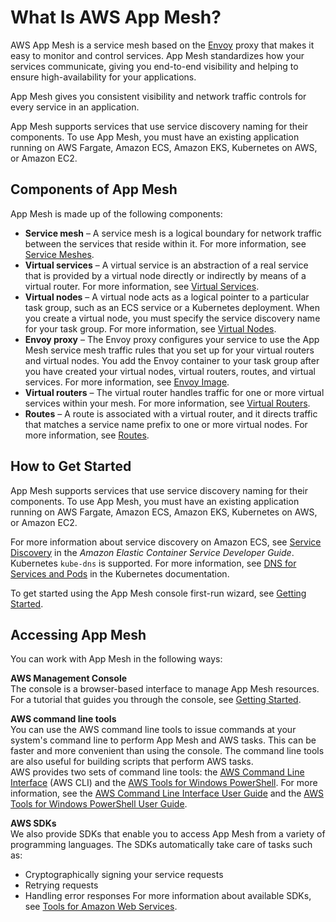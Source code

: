 # What Is AWS App Mesh?<a name="what-is-app-mesh"></a>

AWS App Mesh is a service mesh based on the [Envoy](https://www.envoyproxy.io/) proxy that makes it easy to monitor and control services\. App Mesh standardizes how your services communicate, giving you end\-to\-end visibility and helping to ensure high\-availability for your applications\.

App Mesh gives you consistent visibility and network traffic controls for every service in an application\. 

App Mesh supports services that use service discovery naming for their components\. To use App Mesh, you must have an existing application running on AWS Fargate, Amazon ECS, Amazon EKS, Kubernetes on AWS, or Amazon EC2\.

## Components of App Mesh<a name="app_mesh_components"></a>

App Mesh is made up of the following components:
+ **Service mesh** – A service mesh is a logical boundary for network traffic between the services that reside within it\. For more information, see [Service Meshes](meshes.md)\.
+ **Virtual services** – A virtual service is an abstraction of a real service that is provided by a virtual node directly or indirectly by means of a virtual router\. For more information, see [Virtual Services](virtual_services.md)\.
+ **Virtual nodes** – A virtual node acts as a logical pointer to a particular task group, such as an ECS service or a Kubernetes deployment\. When you create a virtual node, you must specify the service discovery name for your task group\. For more information, see [Virtual Nodes](virtual_nodes.md)\.
+ **Envoy proxy** – The Envoy proxy configures your service to use the App Mesh service mesh traffic rules that you set up for your virtual routers and virtual nodes\. You add the Envoy container to your task group after you have created your virtual nodes, virtual routers, routes, and virtual services\. For more information, see [Envoy Image](envoy.md)\.
+ **Virtual routers** – The virtual router handles traffic for one or more virtual services within your mesh\. For more information, see [Virtual Routers](virtual_routers.md)\.
+ **Routes** – A route is associated with a virtual router, and it directs traffic that matches a service name prefix to one or more virtual nodes\. For more information, see [Routes](routes.md)\.

## How to Get Started<a name="how_to_get_started"></a>

App Mesh supports services that use service discovery naming for their components\. To use App Mesh, you must have an existing application running on AWS Fargate, Amazon ECS, Amazon EKS, Kubernetes on AWS, or Amazon EC2\.

For more information about service discovery on Amazon ECS, see [Service Discovery](https://docs.aws.amazon.com/AmazonECS/latest/developerguide/service-discovery.html) in the *Amazon Elastic Container Service Developer Guide*\. Kubernetes `kube-dns` is supported\. For more information, see [DNS for Services and Pods](https://kubernetes.io/docs/concepts/services-networking/dns-pod-service/) in the Kubernetes documentation\.

To get started using the App Mesh console first\-run wizard, see [Getting Started](https://docs.aws.amazon.com//app-mesh/latest/userguide/appmesh-getting-started.html)\.

## Accessing App Mesh<a name="accessing_app_mesh"></a>

You can work with App Mesh in the following ways:

**AWS Management Console**  
The console is a browser\-based interface to manage App Mesh resources\. For a tutorial that guides you through the console, see [Getting Started](https://docs.aws.amazon.com//app-mesh/latest/userguide/appmesh-getting-started.html)\.

**AWS command line tools**  
You can use the AWS command line tools to issue commands at your system's command line to perform App Mesh and AWS tasks\. This can be faster and more convenient than using the console\. The command line tools are also useful for building scripts that perform AWS tasks\.  
AWS provides two sets of command line tools: the [AWS Command Line Interface](https://docs.aws.amazon.com/cli/latest/userguide/) \(AWS CLI\) and the [AWS Tools for Windows PowerShell](https://docs.aws.amazon.com/powershell/latest/userguide/)\. For more information, see the [AWS Command Line Interface User Guide](https://docs.aws.amazon.com/cli/latest/userguide/) and the [AWS Tools for Windows PowerShell User Guide](https://docs.aws.amazon.com/powershell/latest/userguide/)\.

**AWS SDKs**  
We also provide SDKs that enable you to access App Mesh from a variety of programming languages\. The SDKs automatically take care of tasks such as:  
+ Cryptographically signing your service requests
+ Retrying requests
+ Handling error responses
For more information about available SDKs, see [Tools for Amazon Web Services](https://aws.amazon.com/tools/)\.